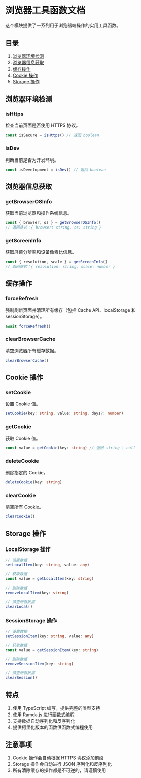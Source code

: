 # 浏览器工具函数文档

这个模块提供了一系列用于浏览器端操作的实用工具函数。

## 目录

1. [浏览器环境检测](#浏览器环境检测)
2. [浏览器信息获取](#浏览器信息获取)
3. [缓存操作](#缓存操作)
4. [Cookie 操作](#cookie-操作)
5. [Storage 操作](#storage-操作)

## 浏览器环境检测

### isHttps

检查当前页面是否使用 HTTPS 协议。

```typescript
const isSecure = isHttps() // 返回 boolean
```

### isDev

判断当前是否为开发环境。

```typescript
const isDevelopment = isDev() // 返回 boolean
```

## 浏览器信息获取

### getBrowserOSInfo

获取当前浏览器和操作系统信息。

```typescript
const { browser, os } = getBrowserOSInfo()
// 返回格式：{ browser: string, os: string }
```

### getScreenInfo

获取屏幕分辨率和设备像素比信息。

```typescript
const { resolution, scale } = getScreenInfo()
// 返回格式：{ resolution: string, scale: number }
```

## 缓存操作

### forceRefresh

强制刷新页面并清理所有缓存（包括 Cache API、localStorage 和 sessionStorage）。

```typescript
await forceRefresh()
```

### clearBrowserCache

清空浏览器所有缓存数据。

```typescript
clearBrowserCache()
```

## Cookie 操作

### setCookie

设置 Cookie 值。

```typescript
setCookie(key: string, value: string, days?: number)
```

### getCookie

获取 Cookie 值。

```typescript
const value = getCookie(key: string) // 返回 string | null
```

### deleteCookie

删除指定的 Cookie。

```typescript
deleteCookie(key: string)
```

### clearCookie

清空所有 Cookie。

```typescript
clearCookie()
```

## Storage 操作

### LocalStorage 操作

```typescript
// 设置数据
setLocalItem(key: string, value: any)

// 获取数据
const value = getLocalItem(key: string)

// 删除数据
removeLocalItem(key: string)

// 清空所有数据
clearLocal()
```

### SessionStorage 操作

```typescript
// 设置数据
setSessionItem(key: string, value: any)

// 获取数据
const value = getSessionItem(key: string)

// 删除数据
removeSessionItem(key: string)

// 清空所有数据
clearSession()
```

## 特点

1. 使用 TypeScript 编写，提供完整的类型支持
2. 使用 Ramda.js 进行函数式编程
3. 支持数据自动序列化和反序列化
4. 提供柯里化版本的函数供函数式编程使用

## 注意事项

1. Cookie 操作会自动根据 HTTPS 协议添加前缀
2. Storage 操作会自动进行 JSON 序列化和反序列化
3. 所有清除缓存的操作都是不可逆的，请谨慎使用
